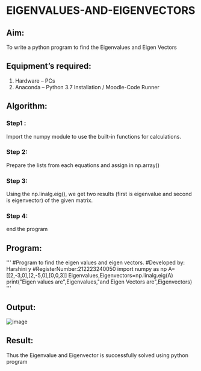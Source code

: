 # EIGENVALUES-AND-EIGENVECTORS
## Aim:
To write a python program to find the Eigenvalues and Eigen Vectors
## Equipment’s required:
1. 	Hardware – PCs
2. 	Anaconda – Python 3.7 Installation / Moodle-Code Runner
## Algorithm:
### Step1 : 
Import the numpy module to use the built-in functions for calculations.
### Step 2: 
Prepare the lists from each equations and assign in np.array()
### Step 3:
Using the np.linalg.eig(),  we get two results (first is eigenvalue and second is eigenvector) of the given matrix.
### Step 4: 
end the program
## Program:
'''
#Program to find the eigen values and eigen vectors.
#Developed by: Harshini y
#RegisterNumber:212223240050
import numpy as np
A=[[2,-3,0],[2,-5,0],[0,0,3]]
Eigenvalues,Eigenvectors=np.linalg.eig(A)
print("Eigen values are",Eigenvalues,"and Eigen Vectors are",Eigenvectors)
'''
## Output:
![image](https://github.com/harshiniyu/EIGENVALUES-AND-EIGENVECTORS/assets/144979786/59304728-d366-4da8-b425-02db951d210d)

## Result:
Thus the Eigenvalue and Eigenvector is successfully solved using python program
